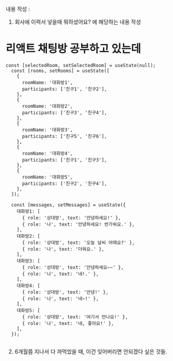내용 작성 :
1. 회사에 이력서 넣을때 뭐하셨어요? 에 해당하는 내용 작성


# 리액트 채팅방 공부하고 있는데
```
const [selectedRoom, setSelectedRoom] = useState(null);
  const [rooms, setRooms] = useState([
    {
      roomName: '대화방1',
      participants: ['친구1', '친구2'],
    },
    {
      roomName: '대화방2',
      participants: ['친구3', '친구4'],
    },
    {
      roomName: '대화방3',
      participants: ['친구5', '친구6'],
    },
    {
      roomName: '대화방4',
      participants: ['친구1', '친구3'],
    },
    {
      roomName: '대화방5',
      participants: ['친구2', '친구4'],
    },
  ]);

  const [messages, setMessages] = useState({
    대화방1: [
      { role: '상대방', text: '안녕하세요!' },
      { role: '나', text: '안녕하세요! 반가워요.' },
    ],
    대화방2: [
      { role: '상대방', text: '오늘 날씨 어때요?' },
      { role: '나', text: '더워요.' },
    ],
    대화방3: [
      { role: '상대방', text: '안녕하세요~~' },
      { role: '나', text: '네!.' },
    ],
    대화방4: [
      { role: '상대방', text: '안녕!' },
      { role: '나', text: '네~!' },
    ],
    대화방5: [
      { role: '상대방', text: '여기서 만나요!' },
      { role: '나', text: '네, 좋아요!' },
    ],
  });
  
  ```

<!-- 이 코드는 채팅창을 대화할수 있는 친구와 나와 대화 하고 있을떄
대화방도 만들수 있는  -->


2. 6개월쯤 지나서 다 까먹었을 때, 이건 잊어버리면 안되겠다 싶은 것들.